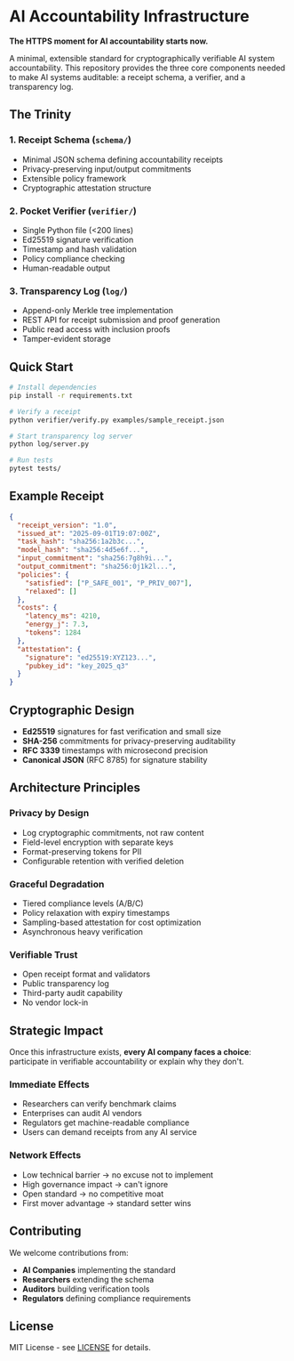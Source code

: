 # AI Accountability Infrastructure

**The HTTPS moment for AI accountability starts now.**

A minimal, extensible standard for cryptographically verifiable AI system accountability. This repository provides the three core components needed to make AI systems auditable: a receipt schema, a verifier, and a transparency log.

## The Trinity

### 1. **Receipt Schema** (`schema/`)
- Minimal JSON schema defining accountability receipts
- Privacy-preserving input/output commitments
- Extensible policy framework
- Cryptographic attestation structure

### 2. **Pocket Verifier** (`verifier/`)
- Single Python file (<200 lines)
- Ed25519 signature verification
- Timestamp and hash validation
- Policy compliance checking
- Human-readable output

### 3. **Transparency Log** (`log/`)
- Append-only Merkle tree implementation
- REST API for receipt submission and proof generation
- Public read access with inclusion proofs
- Tamper-evident storage

## Quick Start

```bash
# Install dependencies
pip install -r requirements.txt

# Verify a receipt
python verifier/verify.py examples/sample_receipt.json

# Start transparency log server
python log/server.py

# Run tests
pytest tests/
```

## Example Receipt

```json
{
  "receipt_version": "1.0",
  "issued_at": "2025-09-01T19:07:00Z",
  "task_hash": "sha256:1a2b3c...",
  "model_hash": "sha256:4d5e6f...", 
  "input_commitment": "sha256:7g8h9i...",
  "output_commitment": "sha256:0j1k2l...",
  "policies": {
    "satisfied": ["P_SAFE_001", "P_PRIV_007"],
    "relaxed": []
  },
  "costs": {
    "latency_ms": 4210,
    "energy_j": 7.3,
    "tokens": 1284
  },
  "attestation": {
    "signature": "ed25519:XYZ123...",
    "pubkey_id": "key_2025_q3"
  }
}
```

## Cryptographic Design

- **Ed25519** signatures for fast verification and small size
- **SHA-256** commitments for privacy-preserving auditability
- **RFC 3339** timestamps with microsecond precision
- **Canonical JSON** (RFC 8785) for signature stability

## Architecture Principles

### Privacy by Design
- Log cryptographic commitments, not raw content
- Field-level encryption with separate keys
- Format-preserving tokens for PII
- Configurable retention with verified deletion

### Graceful Degradation
- Tiered compliance levels (A/B/C)
- Policy relaxation with expiry timestamps
- Sampling-based attestation for cost optimization
- Asynchronous heavy verification

### Verifiable Trust
- Open receipt format and validators
- Public transparency log
- Third-party audit capability
- No vendor lock-in

## Strategic Impact

Once this infrastructure exists, **every AI company faces a choice**: participate in verifiable accountability or explain why they don't.

### Immediate Effects
- Researchers can verify benchmark claims
- Enterprises can audit AI vendors  
- Regulators get machine-readable compliance
- Users can demand receipts from any AI service

### Network Effects
- Low technical barrier → no excuse not to implement
- High governance impact → can't ignore
- Open standard → no competitive moat
- First mover advantage → standard setter wins

## Contributing

We welcome contributions from:
- **AI Companies** implementing the standard
- **Researchers** extending the schema
- **Auditors** building verification tools
- **Regulators** defining compliance requirements

## License

MIT License - see [LICENSE](LICENSE) for details.
